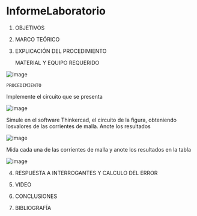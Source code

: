 # InformeLaboratorio


1. OBJETIVOS



2. MARCO TEÓRICO 


3. EXPLICACIÓN DEL PROCEDIMIENTO


    MATERIAL Y EQUIPO REQUERIDO

![image](https://user-images.githubusercontent.com/116781677/202609539-ee96e639-037d-4e88-a232-552b8e8767d6.png)

    PROCEDIMIENTO
    
Implemente el circuito que se presenta

![image](https://user-images.githubusercontent.com/116781677/202705479-9fcdea57-0ef3-4f28-9c97-0a16906ef888.png)

Simule en el software Thinkercad, el circuito de la figura, obteniendo losvalores de las corrientes de malla. Anote los resultados

![image](https://user-images.githubusercontent.com/116781677/202705582-1bc1ae77-50d4-490d-9377-ee8918794a8a.png)

Mida cada una de las corrientes de malla y anote los resultados en la tabla

![image](https://user-images.githubusercontent.com/116781677/202705674-e63778b3-ee1a-47de-85f0-7de64341f483.png)


4. RESPUESTA A INTERROGANTES Y CALCULO DEL ERROR



5. VIDEO




6. CONCLUSIONES




7. BIBLIOGRAFÍA

